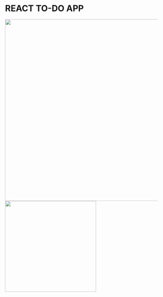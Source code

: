 # REACT TO-DO APP
<img src="https://user-images.githubusercontent.com/62177255/138620134-4d18674d-7f05-451a-8223-1be4531d036a.png" width="600">
<img style="display: inline;" src="https://user-images.githubusercontent.com/62177255/138620165-2d5f7507-095d-45d5-9ceb-b381fd82b81e.png" width="300">
